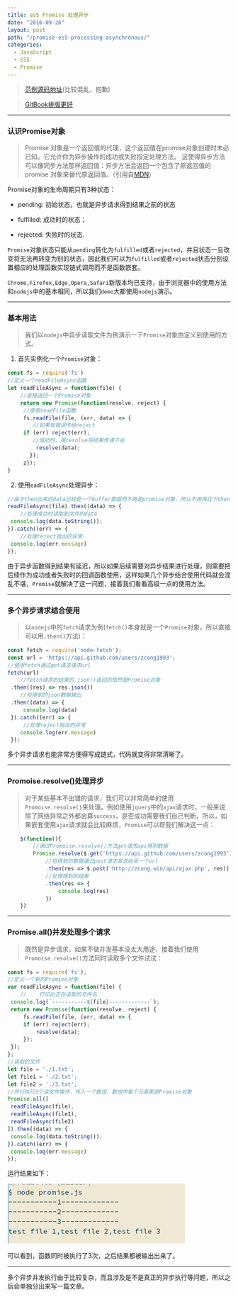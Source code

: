 ```yaml
---
title: es5 Promise 处理异步
date: "2016-09-26"
layout: post
path: "/promise-es5-processing-asynchronous/"
categories:
  - JavaScript
  - ES5
  - Promise
---
```


> [范例源码地址](https://github.com/zcong1993/promise-generator-async)(比较混乱，抱歉)

> [GitBook排版更好](https://zcong.gitbooks.io/zc-webapp/content/promise-generator-asyncawait.html)

<!--more-->
---

### 认识Promise对象

> Promise 对象是一个返回值的代理，这个返回值在promise对象创建时未必已知。它允许你为异步操作的成功或失败指定处理方法。 这使得异步方法可以像同步方法那样返回值：异步方法会返回一个包含了原返回值的 promise 对象来替代原返回值。（引用自[MDN](https://developer.mozilla.org/zh-CN/docs/Web/JavaScript/Reference/Global_Objects/Promise)）

Promise对象的生命周期只有3种状态：

* pending: 初始状态，也就是异步请求得到结果之前的状态

* fulfilled: 成功时的状态；

* rejected: 失败时的状态.

`Promise`对象状态只能从`pending`转化为`fulfilled`或者`rejected`，并且状态一旦改变将无法再转变为别的状态，因此我们可以为`fulfilled`或者`rejected`状态分别设置相应的处理函数实现链式调用而不是函数嵌套。

`Chrome,Firefox,Edge,Opera,Safari`新版本均已支持，由于浏览器中的使用方法和`nodejs`中的基本相同，所以我们`demo`大都使用`nodejs`演示。

---

### 基本用法

> 我们以`nodejs`中异步读取文件为例演示一下`Promise`对象由定义到使用的方式。

1. 首先实例化一个`Promise`对象：
``` js
const fs = require('fs')
//定义一个readFileAsync函数
let readFileAsync = function(file) {
    //直接返回一个Promise对象
    return new Promise(function(resolve, reject) {
     //使用readFile函数
     fs.readFile(file, (err, data) => {
        //如果有错误传给reject
     if (err) reject(err);
        //成功时，用resolve将结果传递下去
         resolve(data);
       });
     z});
}
```
2. 使用`eadFileAsync`处理异步：
``` js
//由于then出来的data已经是一个buffer数据而不再是promise对象，所以不用再往下then操作
readFileAsync(file).then((data) => {
    //处理成功时读取到文件的data
 console.log(data.toString());
}).catch((err) => {
    //处理reject抛出的异常
 console.log(err.message)
});
```

由于异步函数得到结果有延迟，所以如果后续需要对异步结果进行处理，则需要把后续作为成功或者失败时的回调函数使用，这样如果几个异步结合使用代码就会混乱不堪，`Promise`就解决了这一问题，接着我们看看高级一点的使用方法。

---

### 多个异步请求结合使用

> 以`nodejs`中的`fetch`请求为例(`fetch()`本身就是一个`Promise`对象，所以直接可以用`.then()`方法)：

``` js
const fetch = require('node-fetch');
const url = 'https://api.github.com/users/zcong1993';
//使用fetch通过get请求请求url
fetch(url)
    //fetch请求的结果的.json()返回的依然是Promise对象
 .then((res) => res.json())
    //将得到的json数据输出
 .then((data) => {
     console.log(data)
 }).catch((err) => {
     //处理reject抛出的异常
    console.log(err.message)
 });
```

多个异步请求也能非常方便得写成链式，代码就变得非常清晰了。

---

### Promoise.resolve()处理异步

> 对于某些基本不出错的请求，我们可以非常简单的使用`Promoise.resolve()`来处理。例如使用`jquery`中的`ajax`请求时，一般来说除了网络异常之外都会算`success`，是否成功需要我们自己判断，所以，如果嵌套使用`ajax`请求就会比较麻烦，`Promise`可以帮我们解决这一点：

``` js
    $(function(){
        //通过Promoise.resolve()方法get请求api得到数据
        Promise.resolve($.get('https://api.github.com/users/zcong1993'))
            //将得到的数据通过post请求发送给另一个url
            .then(res => $.post('http://zcong.win/api/ajax.php', res))
            //处理得到的结果
            .then(res => {
                console.log(res)
            })
    })
```

---

### Promise.all()并发处理多个请求

> 既然是异步请求，如果不做并发基本没太大用途，接着我们使用`Promoise.resolve()`方法同时读取多个文件试试：

``` js
const fs = require('fs');
//定义一个新的Promise对象
var readFileAsync = function(file) {
    //    打印出正在读取的文件名
 console.log(`-----------${file}-------------`);
 return new Promise(function(resolve, reject) {
     fs.readFile(file, (err, data) => {
     if (err) reject(err);
         resolve(data);
     });
 });
};
//读取的文件
let file = './1.txt';
let file1 = './2.txt';
let file2 = './3.txt';
//并行执行3个读文件操作，传入一个数组，数组中每个元素都是Promise对象
Promise.all([
 readFileAsync(file),
 readFileAsync(file1),
 readFileAsync(file2)
]).then((data) => {
 console.log(data.toString());
}).catch((err) => {
 console.log(err.message)
});
```

运行结果如下：

<img src="promise.png" alt="promise" width="401" height="135" />

可以看到，函数同时被执行了3次，之后结果都被输出出来了。

---

多个异步并发执行由于比较复杂，而且涉及是不是真正的异步执行等问题，所以之后会单独分出来写一篇文章。
